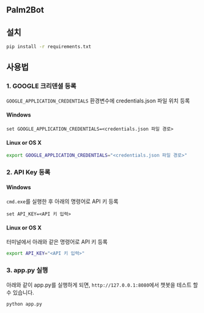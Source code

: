 ## Palm2Bot

## 설치

``` bash
pip install -r requirements.txt
```

## 사용법

### 1. GOOGLE 크리덴셜 등록 

`GOOGLE_APPLICATION_CREDENTIALS` 환경변수에 credentials.json 파일 위치 등록

#### Windows 

``` batch
set GOOGLE_APPLICATION_CREDENTIALS=<credentials.json 파일 경로>
```

#### Linux or OS X

``` bash
export GOOGLE_APPLICATION_CREDENTIALS="<credentials.json 파일 경로>"
```


### 2. API Key 등록

#### Windows

`cmd.exe`를 실행한 후 아래의 명령어로 API 키 등록

``` batch
set API_KEY=<API 키 입력>
```

#### Linux or OS X

터미널에서 아래와 같은 명령어로 API 키 등록

``` bash
export API_KEY="<API 키 입력>"
```


### 3. app.py 실행

아래와 같이 app.py를 실행하게 되면, `http://127.0.0.1:8080`에서 챗봇을 테스트 할 수 있습니다.

``` bash
python app.py
```


